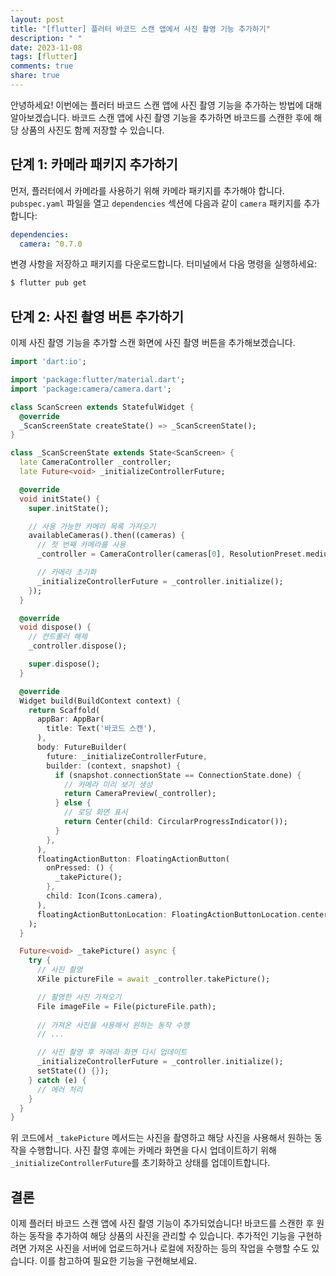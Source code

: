 ```yaml
---
layout: post
title: "[flutter] 플러터 바코드 스캔 앱에서 사진 촬영 기능 추가하기"
description: " "
date: 2023-11-08
tags: [flutter]
comments: true
share: true
---
```


안녕하세요! 이번에는 플러터 바코드 스캔 앱에 사진 촬영 기능을 추가하는 방법에 대해 알아보겠습니다. 바코드 스캔 앱에 사진 촬영 기능을 추가하면 바코드를 스캔한 후에 해당 상품의 사진도 함께 저장할 수 있습니다.

## 단계 1: 카메라 패키지 추가하기

먼저, 플러터에서 카메라를 사용하기 위해 카메라 패키지를 추가해야 합니다. `pubspec.yaml` 파일을 열고 `dependencies` 섹션에 다음과 같이 `camera` 패키지를 추가합니다:

```yaml
dependencies:
  camera: ^0.7.0
```

변경 사항을 저장하고 패키지를 다운로드합니다. 터미널에서 다음 명령을 실행하세요:

```bash
$ flutter pub get
```

## 단계 2: 사진 촬영 버튼 추가하기

이제 사진 촬영 기능을 추가할 스캔 화면에 사진 촬영 버튼을 추가해보겠습니다. 

```dart
import 'dart:io';

import 'package:flutter/material.dart';
import 'package:camera/camera.dart';

class ScanScreen extends StatefulWidget {
  @override
  _ScanScreenState createState() => _ScanScreenState();
}

class _ScanScreenState extends State<ScanScreen> {
  late CameraController _controller;
  late Future<void> _initializeControllerFuture;

  @override
  void initState() {
    super.initState();

    // 사용 가능한 카메라 목록 가져오기
    availableCameras().then((cameras) {
      // 첫 번째 카메라를 사용
      _controller = CameraController(cameras[0], ResolutionPreset.medium);

      // 카메라 초기화
      _initializeControllerFuture = _controller.initialize();
    });
  }

  @override
  void dispose() {
    // 컨트롤러 해제
    _controller.dispose();

    super.dispose();
  }

  @override
  Widget build(BuildContext context) {
    return Scaffold(
      appBar: AppBar(
        title: Text('바코드 스캔'),
      ),
      body: FutureBuilder(
        future: _initializeControllerFuture,
        builder: (context, snapshot) {
          if (snapshot.connectionState == ConnectionState.done) {
            // 카메라 미리 보기 생성
            return CameraPreview(_controller);
          } else {
            // 로딩 화면 표시
            return Center(child: CircularProgressIndicator());
          }
        },
      ),
      floatingActionButton: FloatingActionButton(
        onPressed: () {
          _takePicture();
        },
        child: Icon(Icons.camera),
      ),
      floatingActionButtonLocation: FloatingActionButtonLocation.centerFloat,
    );
  }

  Future<void> _takePicture() async {
    try {
      // 사진 촬영
      XFile pictureFile = await _controller.takePicture();

      // 촬영한 사진 가져오기
      File imageFile = File(pictureFile.path);
      
      // 가져온 사진을 사용해서 원하는 동작 수행
      // ...

      // 사진 촬영 후 카메라 화면 다시 업데이트
      _initializeControllerFuture = _controller.initialize();
      setState(() {});
    } catch (e) {
      // 에러 처리
    }
  }
}
```

위 코드에서 `_takePicture` 메서드는 사진을 촬영하고 해당 사진을 사용해서 원하는 동작을 수행합니다. 사진 촬영 후에는 카메라 화면을 다시 업데이트하기 위해 `_initializeControllerFuture`를 초기화하고 상태를 업데이트합니다.

## 결론

이제 플러터 바코드 스캔 앱에 사진 촬영 기능이 추가되었습니다! 바코드를 스캔한 후 원하는 동작을 추가하여 해당 상품의 사진을 관리할 수 있습니다. 추가적인 기능을 구현하려면 가져온 사진을 서버에 업로드하거나 로컬에 저장하는 등의 작업을 수행할 수도 있습니다. 이를 참고하여 필요한 기능을 구현해보세요.